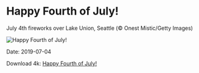 # Happy Fourth of July!

July 4th fireworks over Lake Union, Seattle (© Onest Mistic/Getty Images)

![Happy Fourth of July!](https://bing.com/th?id=OHR.SeattleFourth_EN-US6291178684_UHD.jpg&rf=LaDigue_UHD.jpg&pid=hp&w=1024&h=576)

Date: 2019-07-04

Download 4k: [Happy Fourth of July!](https://bing.com/th?id=OHR.SeattleFourth_EN-US6291178684_UHD.jpg&rf=LaDigue_UHD.jpg&pid=hp&w=3840&h=2160)

